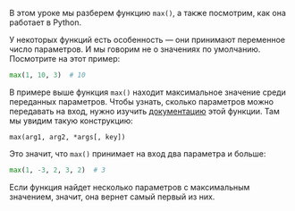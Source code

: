 
В этом уроке мы разберем функцию `max()`, а также посмотрим, как она работает в Python.

У некоторых функций есть особенность — они принимают переменное число параметров. И мы говорим не о значениях по умолчанию. Посмотрите на этот пример:

```python
max(1, 10, 3)  # 10
```

В примере выше функция `max()` находит максимальное значение среди переданных параметров. Чтобы узнать, сколько параметров можно передавать на вход, нужно изучить [документацию](https://docs.python.org/3/library/functions.html?highlight=pow#max) этой функции. Там мы увидим такую конструкцию:

```text
max(arg1, arg2, *args[, key])
```

Это значит, что `max()` принимает на вход два параметра и больше:

```python
max(1, -3, 2, 3, 2)  # 3
```

Если функция найдет несколько параметров с максимальным значением, значит, она вернет самый первый из них.

